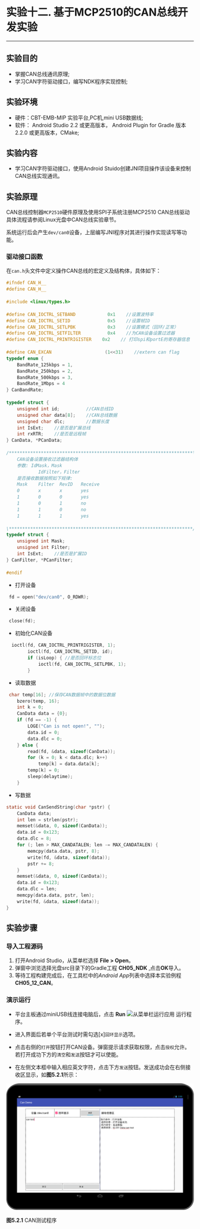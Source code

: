 # 实验十二. 基于MCP2510的CAN总线开发实验

 ---
##  实验目的

* 掌握CAN总线通讯原理;
* 学习CAN字符驱动接口，编写NDK程序实现控制;

##  实验环境

* 硬件：CBT-EMB-MIP 实验平台,PC机,mini USB数据线;
* 软件： Android Studio 2.2 或更高版本， Android Plugin for Gradle 版本 2.2.0 或更高版本，CMake;

##  实验内容

* 学习CAN字符驱动接口，使用Android Stuido创建JNI项目操作该设备来控制CAN总线实现通讯。

##  实验原理

CAN总线控制器`MCP2510`硬件原理及使用SPI子系统注册MCP2510 CAN总线驱动具体流程请参阅Linux光盘中CAN总线实验章节。

系统运行后会产生`dev/can0`设备，上层编写JNI程序对其进行操作实现读写等功能。

### 驱动接口函数

在`can.h`头文件中定义操作CAN总线的宏定义及结构体，具体如下：
```c
#ifndef CAN_H__
#define CAN_H__

#include <linux/types.h>

#define CAN_IOCTRL_SETBAND            0x1    //设置波特率
#define CAN_IOCTRL_SETID              0x5    //设置帧ID
#define CAN_IOCTRL_SETLPBK            0x3    //设置模式（回环/正常）
#define CAN_IOCTRL_SETFILTER          0x4    //为CAN设备设置过滤器
#define CAN_IOCTRL_PRINTRIGISTER    0x2    // 打印spi和portE的寄存器信息

#define CAN_EXCAN                    (1<<31)    //extern can flag
typedef enum {
    BandRate_125kbps = 1,
    BandRate_250kbps = 2,
    BandRate_500kbps = 3,
    BandRate_1Mbps = 4
} CanBandRate;

typedef struct {
    unsigned int id;          //CAN总线ID
    unsigned char data[8];    //CAN总线数据
    unsigned char dlc;        //数据长度
    int IsExt;    //是否是扩展总线
    int rxRTR;    //是否是远程帧
} CanData, *PCanData;

/*********************************************************************\
    CAN设备设置接收过滤器结构体
    参数: IdMask，Mask
            IdFilter，Filter
    是否接收数据按照如下规律:
    Mask    Filter  RevID   Receive
    0       x       x       yes
    1       0       0       yes
    1       0       1       no
    1       1       0       no
    1       1       1       yes
    
\*********************************************************************/
typedef struct {
    unsigned int Mask;
    unsigned int Filter;
    int IsExt;    //是否是扩展ID
} CanFilter, *PCanFilter;

#endif

```

- 打开设备
```c
 fd = open("dev/can0", O_RDWR);
```

- 关闭设备
```c
 close(fd);
```
- 初始化CAN设备
```c
  ioctl(fd, CAN_IOCTRL_PRINTRIGISTER, 1);
        ioctl(fd, CAN_IOCTRL_SETID, id);
        if (isLoop) { //是否回环标志位
            ioctl(fd, CAN_IOCTRL_SETLPBK, 1);
        }
```
- 读取数据
```c
 char temp[16]; //保存CAN数据帧中的数据位数据
    bzero(temp, 16);
    int k = 0;
    CanData data = {0};
    if (fd == -1) {
        LOGE("Can is not open!", "");
        data.id = 0;
        data.dlc = 0;
    } else {
        read(fd, &data, sizeof(CanData));
        for (k = 0; k < data.dlc; k++)
            temp[k] = data.data[k];
        temp[k] = 0;
        sleep(delaytime);
    }
```
- 写数据
```c
static void CanSendString(char *pstr) {
    CanData data;
    int len = strlen(pstr);
    memset(&data, 0, sizeof(CanData));
    data.id = 0x123;
    data.dlc = 8;
    for (; len > MAX_CANDATALEN; len -= MAX_CANDATALEN) {
        memcpy(data.data, pstr, 8);
        write(fd, &data, sizeof(data));
        pstr += 8;
    }
    memset(&data, 0, sizeof(CanData));
    data.id = 0x123;
    data.dlc = len;
    memcpy(data.data, pstr, len);
    write(fd, &data, sizeof(data));
}
```

##  实验步骤

### 导入工程源码

1.  打开Android Studio，从菜单栏选择 **File \> Open**。
2.  弹窗中浏览选择光盘src目录下的Gradle工程 **CH05_NDK** ,点击**OK**导入。
3.  等待工程构建完成后，在工具栏中的*Android App*列表中选择本实验例程**CH05_12_CAN**。

### 演示运行

- 平台主板通过miniUSB线连接电脑后，点击 **Run**
![从菜单栏运行应用](https://developer.android.com/studio/images/buttons/toolbar-run.png)
运行程序。

- 进入界面后若单个平台测试时需勾选[x]`回环显示`选项。
- 点击右侧的`打开`按钮打开CAN设备。弹窗提示请求获取权限，点击`授权`允许。
若打开成功下方的`清空`和`发送`按钮才可以使能。
- 在左侧文本框中输入相应英文字符，点击下方`发送`按钮。发送成功会在右侧接收区显示，如**图5.2.1**所示：

![CAN](/chapter5/experiment12/ch05_12_ui.png)

**图5.2.1** CAN测试程序

